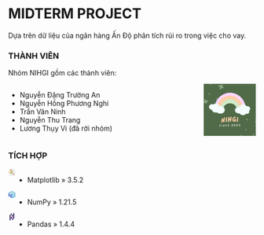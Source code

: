 # MIDTERM PROJECT
Dựa trên dữ liệu của ngân hàng Ấn Độ phân tích rủi ro trong việc cho vay.

### THÀNH VIÊN
Nhóm NIHGI gồm các thành viên:

<img src='pic/1.jpg' align='right' width='21%' height='21%'></img>
<div style='display:flex;'>

- Nguyễn Đặng Trường An
- Nguyễn Hồng Phương Nghi
- Trần Văn Ninh
- Nguyễn Thu Trang
- Lương Thụy Vi (đã rời nhóm)

</div>

### TÍCH HỢP
<img src='pic/2.png' align='left' width='3%' height='3%'></img>
<div style='display:flex;'>

- Matplotlib » 3.5.2

</div>
<img src='pic/3.png' align='left' width='3%' height='3%'></img>
<div style='display:flex;'>

- NumPy » 1.21.5

</div>
<img src='pic/4.png' align='left' width='3%' height='3%'></img>
<div style='display:flex;'>

- Pandas » 1.4.4

</div>
